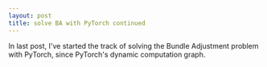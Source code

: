 ```yaml
---
layout: post
title: solve BA with PyTorch continued
---
```


In last post, I've started the track of solving the Bundle Adjustment problem with PyTorch, since PyTorch's dynamic computation graph.
